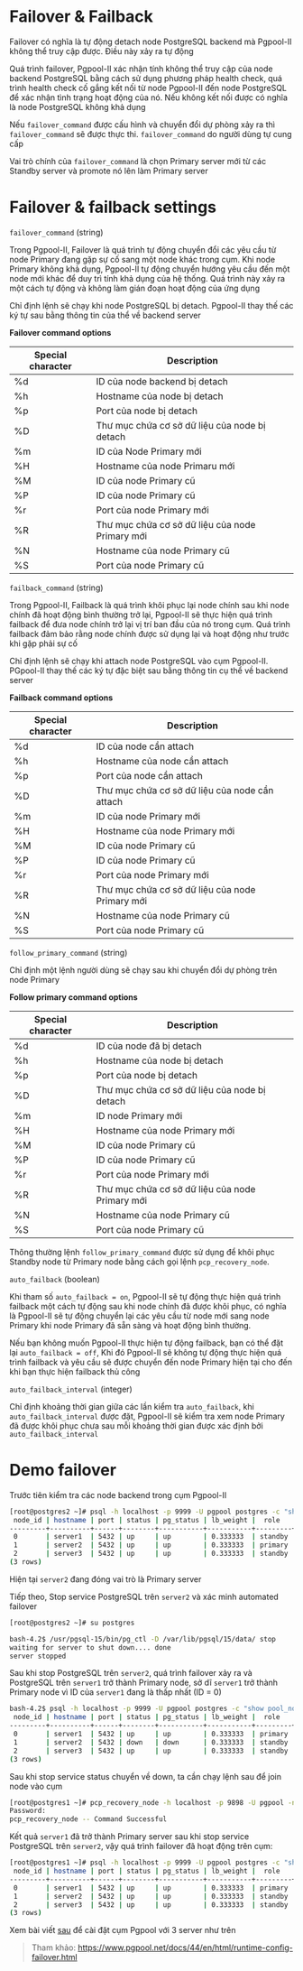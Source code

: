 # Failover & Failback

Failover có nghĩa là tự động detach node PostgreSQL backend mà Pgpool-II không thể truy cập được. Điều này xảy ra tự động

Quá trình failover, Pgpool-II xác nhận tính không thể truy cập của node backend PostgreSQL bằng cách sử dụng phương pháp health check, quá trình health check cố gắng kết nối từ node Pgpool-II đến node PostgreSQL để xác nhận tình trạng hoạt động của nó. Nếu không kết nối được có nghĩa là node PostgreSQL không khả dụng

Nếu `failover_command` được cấu hình và chuyển đổi dự phòng xảy ra thì `failover_command` sẽ được thực thi. `failover_command` do người dùng tự cung cấp

Vai trò chính của `failover_command` là chọn Primary server mới từ các Standby server và promote nó lên làm Primary server

# Failover & failback settings 

`failover_command` (string)

Trong Pgpool-II, Failover là quá trình tự động chuyển đổi các yêu cầu từ node Primary đang gặp sự cố sang một node khác trong cụm. Khi node Primary không khả dụng, Pgpool-II tự động chuyển hướng yêu cầu đến một node mới khác để duy trì tính khả dụng của hệ thống. Quá trình này xảy ra một cách tự động và không làm gián đoạn hoạt động của ứng dụng

Chỉ định lệnh sẽ chạy khi node PostgreSQL bị detach. Pgpool-II thay thế các ký tự sau bằng thông tin của thể về backend server

**Failover command options**

|Special character|Description|
|---|---|
|%d|ID của node backend bị detach|
|%h|Hostname của node bị detach|
|%p|Port của node bị detach
|%D|Thư mục chứa cơ sở dữ liệu của node bị detach|
|%m|ID của Node Primary mới|
|%H|Hostname của node Primaru mới|
|%M|ID của node Primary cũ|
|%P|ID của node Primary cũ|
|%r|Port của node Primary mới|
|%R|Thư mục chứa cơ sở dữ liệu của node Primary mới|
|%N|Hostname của node Primary cũ|
|%S|Port của node Primary cũ|

`failback_command` (string)

Trong Pgpool-II, Failback là quá trình khôi phục lại node chính sau khi node chính đã hoạt động bình thường trở lại, Pgpool-II sẽ thực hiện quá trình failback để đưa node chính trở lại vị trí ban đầu của nó trong cụm. Quá trình failback đảm bảo rằng node chính được sử dụng lại và hoạt động như trước khi gặp phải sự cố

Chỉ định lệnh sẽ chạy khi attach node PostgreSQL vào cụm Pgpool-II. PGpool-II thay thế các ký tự đặc biệt sau bằng thông tin cụ thể về backend server

**Failback command options**

|Special character|Description|
|---|---|
|%d|ID của node cần attach|
|%h|Hostname của node cần attach|
|%p|Port của node cần attach|
|%D|Thư mục chứa cơ sở dữ liệu của node cần attach|
|%m|ID của node Primary mới|
|%H|Hostname của node Primary mới|
|%M|ID của node Primary cũ|
|%P|ID của node Primary cũ|
|%r|Port của node Primary mới|
|%R|Thư mục chứa cơ sở dữ liệu của node Primary mới|
|%N|Hostname của node Primary cũ|
|%S|Port của node Primary cũ|

`follow_primary_command` (string)

Chỉ định một lệnh người dùng sẽ chạy sau khi chuyển đổi dự phòng trên node Primary

**Follow primary command options**

|Special character|Description|
|---|---|
|%d|ID của node đã bị detach|
|%h|Hostname của node bị detach|
|%p|Port của node bị detach|
|%D|Thư mục chứa cơ sở dữ liệu của node bị detach|
|%m|ID node Primary mới|
|%H|Hostname của node Primary mới|
|%M|ID của node Primary cũ|
|%P|ID của node Primary cũ|
|%r|Port của node Primary mới|
|%R|Thư mục chứa cơ sở dữ liệu của node Primary mới|
|%N|Hostname của node Primary cũ|
|%S|Port của node Primary cũ|

Thông thường lệnh `follow_primary_command` được sử dụng để khôi phục Standby node từ Primary node bằng cách gọi lệnh `pcp_recovery_node`.

`auto_failback` (boolean)

Khi tham số `auto_failback = on`, Pgpool-II sẽ tự động thực hiện quá trình failback một cách tự động sau khi node chính đã được khôi phục, có nghĩa là Pgpool-II sẽ tự động chuyển lại các yêu cầu từ node mới sang node Primary khi node Primary đã sẵn sàng và hoạt động bình thường.

Nếu bạn không muốn Pgpool-II thực hiện tự động failback, bạn có thể đặt lại `auto_failback = off`, Khi đó Pgpool-II sẽ không tự động thực hiện quá trình failback và yêu cầu sẽ được chuyển đến node Primary hiện tại cho đến khi bạn thực hiện failback thủ công

`auto_failback_interval` (integer)

Chỉ định khoảng thời gian giữa các lần kiểm tra `auto_failback`, khi `auto_failback_interval` được đặt, Pgpool-II sẽ kiểm tra xem node Primary đã được khôi phục chưa sau mỗi khoảng thời gian được xác định bởi `auto_failback_interval`


# Demo failover

Trước tiên kiểm tra các node backend trong cụm Pgpool-II

```sh
[root@postgres2 ~]# psql -h localhost -p 9999 -U pgpool postgres -c "show pool_nodes"
 node_id | hostname | port | status | pg_status | lb_weight |  role   | pg_role | select_cnt | load_balance_node | replication_delay | replication_state | replication_sync_state | last_status_change  
---------+----------+------+--------+-----------+-----------+---------+---------+------------+-------------------+-------------------+-------------------+------------------------+---------------------
 0       | server1  | 5432 | up     | up        | 0.333333  | standby | standby | 0          | true              | 0                 | streaming         | async                  | 2023-10-18 05:40:22
 1       | server2  | 5432 | up     | up        | 0.333333  | primary | primary | 0          | false             | 0                 |                   |                        | 2023-10-18 05:40:22
 2       | server3  | 5432 | up     | up        | 0.333333  | standby | standby | 0          | false             | 0                 | streaming         | async                  | 2023-10-18 05:40:22
(3 rows)
```

Hiện tại `server2` đang đóng vai trò là Primary server

Tiếp theo, Stop service PostgreSQL trên `server2` và xác minh automated failover

```sh
[root@postgres2 ~]# su postgres

bash-4.2$ /usr/pgsql-15/bin/pg_ctl -D /var/lib/pgsql/15/data/ stop
waiting for server to shut down.... done
server stopped
```

Sau khi stop PostgreSQL trên `server2`, quá trình failover xảy ra và PostgreSQL trên `server1` trở thành Primary node, sở dĩ `server1` trở thành Primary node vì ID của `server1` đang là thấp nhất (ID = 0)

```sh
bash-4.2$ psql -h localhost -p 9999 -U pgpool postgres -c "show pool_nodes"
 node_id | hostname | port | status | pg_status | lb_weight |  role   | pg_role | select_cnt | load_balance_node | replication_delay | replication_state | replication_sync_state | last_status_change  
---------+----------+------+--------+-----------+-----------+---------+---------+------------+-------------------+-------------------+-------------------+------------------------+---------------------
 0       | server1  | 5432 | up     | up        | 0.333333  | primary | primary | 0          | true              | 0                 |                   |                        | 2023-10-18 06:41:39
 1       | server2  | 5432 | down   | down      | 0.333333  | standby | unknown | 0          | false             | 0                 |                   |                        | 2023-10-18 06:39:59
 2       | server3  | 5432 | up     | up        | 0.333333  | standby | standby | 0          | false             | 0                 | streaming         | async                  | 2023-10-18 06:41:39
(3 rows)
```

Sau khi stop service status chuyển về down, ta cần chạy lệnh sau để join node vào cụm

```sh
[root@postgres1 ~]# pcp_recovery_node -h localhost -p 9898 -U pgpool -n 1
Password: 
pcp_recovery_node -- Command Successful
```

Kết quả `server1` đã trở thành Primary server sau khi stop service PostgreSQL trên `server2`, vậy quá trình failover đã hoạt động trên cụm:

```sh
[root@postgres1 ~]# psql -h localhost -p 9999 -U pgpool postgres -c "show pool_nodes"
 node_id | hostname | port | status | pg_status | lb_weight |  role   | pg_role | select_cnt | load_balance_node | replication_delay | replication_state | replication_sync_state | last_status_change  
---------+----------+------+--------+-----------+-----------+---------+---------+------------+-------------------+-------------------+-------------------+------------------------+---------------------
 0       | server1  | 5432 | up     | up        | 0.333333  | primary | primary | 0          | true              | 0                 |                   |                        | 2023-10-18 06:39:59
 1       | server2  | 5432 | up     | up        | 0.333333  | standby | standby | 0          | false             | 0                 | streaming         | async                  | 2023-10-18 06:43:06
 2       | server3  | 5432 | up     | up        | 0.333333  | standby | standby | 0          | false             | 0                 | streaming         | async                  | 2023-10-18 06:43:06
(3 rows)
```

Xem bài viết [sau](./pgpool_installation.md) để cài đặt cụm Pgpool với 3 server như trên

> Tham khảo: https://www.pgpool.net/docs/44/en/html/runtime-config-failover.html
